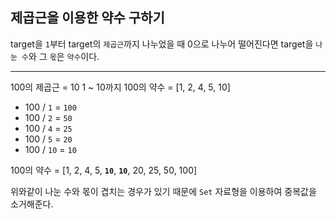 ## 제곱근을 이용한 약수 구하기

target을 `1`부터 target의 `제곱근`까지 나누었을 때 0으로 나누어 떨어진다면 target을 `나눈 수`와 그 `몫`은 `약수`이다.

---

100의 제곱근 = 10
1 ~ 10까지 100의 약수 = [1, 2, 4, 5, 10]

- 100 / `1` = `100`
- 100 / `2` = `50`
- 100 / `4` = `25`
- 100 / `5` = `20`
- 100 / `10` = `10`

100의 약수 = [1, 2, 4, 5, **`10`**, **`10`**, 20, 25, 50, 100]

위와같이 나눈 수와 몫이 겹치는 경우가 있기 때문에 `Set` 자료형을 이용하여 중복값을 소거해준다.
